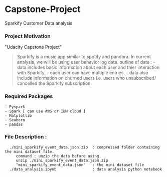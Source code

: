 # Capstone-Project
Sparkify Customer Data analysis 
### Project Motivation 
"Udacity Capstone Project"
> Sparkify is a music  app similar to spotify and pandora.
> In current analysis, we will be using user behavior log data.
> outline of data : 
    - data includes basic  information about each user and thier interaction with Sparkify.
    - each user can have multiple entries.
    - data also include information on churned users i.e. users who unsubscribed/ cancelled the Sparkify subscription.
    
### Required Packages 
    - Pyspark 
    - Spark [ can use AWS or IBM cloud ] 
    - Matplotlib
    - Seaborn
    - pandas
### File Description : 
      ./mini_sparkify_event_data.json.zip  : compressed folder containing the mini dataset file.
         command : unzip the data before using.
         unzip ./mini_sparkify_event_data.json.zip  
         "mini_sparkify_event_data.json"   : the mini dataset file
      ./data_analysis.ipynb                : data analysis python notebook
 
